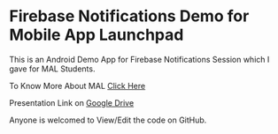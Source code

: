 # Firebase Notifications Demo for Mobile App Launchpad

This is an Android Demo App for Firebase Notifications Session which I gave for MAL Students.

To Know More About MAL [Click Here](https://www.mobileapplaunchpad.com.eg/en/index)

Presentation Link on [Google Drive](https://docs.google.com/presentation/d/1VUq6x6bUwRkFAmSK39UM3DtmtMFgUiMDdyK-IQ6mu7o/edit?usp=sharing)

Anyone is welcomed to View/Edit the code on GitHub.